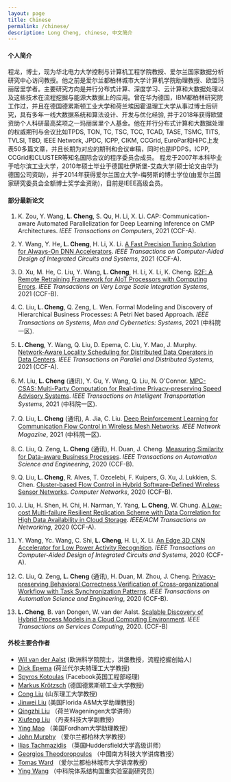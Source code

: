 ```yaml
---
layout: page
title: Chinese
permalink: /chinese/
description: Long Cheng, chinese, 中文简介
---
```


#### **个人简介**
程龙，博士，现为华北电力大学控制与计算机工程学院教授、爱尔兰国家数据分析研究中心访问教授。他之前是爱尔兰都柏林城市大学计算机学院助理教授、欧盟玛丽居里学者。主要研究方向是并行分布式计算、深度学习、云计算和大数据处理以及这些技术在流程挖掘与能源大数据上的应用。曾在华为德国，IBM都柏林研究院工作过，并且在德国德累斯顿工业大学和荷兰埃因霍温理工大学从事过博士后研究，具有多年一线大数据系统和算法设计、开发与优化经验, 并于2018年获得欧盟资助个人科研最高奖项之一玛丽居里个人基金。他在并行分布式计算和大数据处理的权威期刊与会议比如TPDS, TON, TC, TSC, TCC, TCAD, TASE, TSMC, TITS, TVLSI, TBD, IEEE Network, JPDC, ICPP, CIKM, CCGrid, EuroPar和HiPC上发表50多篇文章，并且长期为对应的期刊和会议审稿，同时也是IPDPS，ICPP, CCGrid和CLUSTER等知名国际会议的程序委员会成员。 程龙于2007年本科毕业于哈尔滨工业大学，2010年硕士毕业于德国杜伊斯堡-艾森大学(硕士论文由华为德国公司资助)，并于2014年获得爱尔兰国立大学-梅努斯的博士学位(由爱尔兰国家研究委员会全额博士奖学金资助)，目前是IEEE高级会员。


#### **部分最新论文**

1. K. Zou, Y. Wang, **L. Cheng**, S. Qu, H. Li, X. Li. CAP: Communication-aware Automated Parallelization for Deep Learning Inference on CMP Architectures. *IEEE Transactions on Computers*, 2021 (CCF-A).

1. Y. Wang, Y. He, **L. Cheng**, H. Li, X. Li. [A Fast Precision Tuning Solution for Always-On DNN Accelerators](https://doi.org/10.1109/TCAD.2021.3089667). *IEEE Transactions on Computer-Aided Design of Integrated Circuits and Systems*, 2021 (CCF-A).

1. D. Xu, M. He, C. Liu, Y. Wang, **L. Cheng**, H. Li, X. Li, K. Cheng. [R2F: A Remote Retraining Framework for AIoT Processors with Computing Errors](https://doi.org/10.1109/TVLSI.2021.3089224). *IEEE Transactions on Very Large Scale Integration Systems*, 2021 (CCF-B).

1. C. Liu, **L. Cheng**, Q. Zeng, L. Wen. Formal Modeling and Discovery of Hierarchical Business Processes: A Petri Net based Approach. *IEEE Transactions on Systems, Man and Cybernetics: Systems*, 2021 (中科院一区).

1. **L. Cheng**, Y. Wang, Q. Liu, D. Epema, C. Liu, Y. Mao, J. Murphy. [Network-Aware Locality Scheduling for Distributed Data Operators in Data Centers](https://doi.org/10.1109/TPDS.2021.3053241). *IEEE Transactions on Parallel and Distributed Systems*, 2021 (CCF-A).

1. M. Liu, **L. Cheng** (通讯), Y. Gu, Y. Wang, Q. Liu, N. O'Connor‬. [MPC-CSAS: Multi-Party Computation for Real-time Privacy-preserving Speed Advisory Systems](https://doi.org/10.1109/TITS.2021.3052840). *IEEE Transactions on Intelligent Transportation Systems*, 2021 (中科院一区).

1. Q. Liu, **L. Cheng** (通讯), A. Jia, C. Liu. [Deep Reinforcement Learning for Communication Flow Control in Wireless Mesh Networks](https://doi.org/10.1109/MNET.011.2000303). *IEEE Network Magazine*, 2021 (中科院一区).

1. C. Liu, Q. Zeng, **L. Cheng** (通讯), H. Duan, J. Cheng. [Measuring Similarity for Data-aware Business Processes](https://doi.org/10.1109/TASE.2021.3049772). *IEEE Transactions on Automation Science and Engineering*, 2020 (CCF-B).

1. Q. Liu, **L. Cheng**, R. Alves, T. Ozcelebi, F. Kuipers, G. Xu, J. Lukkien, S. Chen. [Cluster-based Flow Control in Hybrid Software-Defined Wireless Sensor Networks](https://doi.org/10.1016/j.comnet.2020.107788). *Computer Networks*, 2020 (CCF-B).

1. J. Liu, H. Shen, H. Chi, H. Narman, Y. Yang, **L. Cheng**, W. Chung. [A Low-cost Multi-failure Resilient Replication Scheme with Data Correlation for High Data Availability in Cloud Storage](https://dx.doi.org/10.1109/TNET.2020.3027814).  *IEEE/ACM Transactions on Networking*, 2020 (CCF-A).	

1. Y. Wang, Yc. Wang, C. Shi, **L. Cheng**, H. Li, X. Li. [An Edge 3D CNN Accelerator for Low Power Activity Recognition](https://dx.doi.org/10.1109/TCAD.2020.3011042). *IEEE Transactions on Computer-Aided Design of Integrated Circuits and Systems*, 2020 (CCF-A).	
	
1. C. Liu, Q. Zeng, **L. Cheng** (通讯), H. Duan, M. Zhou, J. Cheng. [Privacy-preserving Behavioral Correctness Verification of Cross-organizational Workflow with Task Synchronization Patterns](https://dx.doi.org/10.1109/TASE.2020.2993376). *IEEE Transactions on Automation Science and Engineering*, 2020 (CCF-B).	

1. **L. Cheng**, B. van Dongen, W. van der Aalst. [Scalable Discovery of Hybrid Process Models in a Cloud Computing Environment](https://dx.doi.org/10.1109/TSC.2019.2906203). *IEEE Transactions on Services Computing*,  2020. (CCF-B)


#### **外校主要合作者**
- [Wil van der Aalst](https://www.padsweb.rwth-aachen.de/wvdaalst/) (欧洲科学院院士，洪堡教授，流程挖掘创始人)
- [Dick Epema](https://www.tudelft.nl/ewi/over-de-faculteit/afdelingen/software-technology/distributed-systems/people/dick-epema/?no_cache=1) (荷兰代尔夫特理工大学教授)
- [Spyros Kotoulas](https://researcher.watson.ibm.com/researcher/view.php?person=ie-Spyros.Kotoulas) (Facebook英国工程部经理)
- [Markus Kr&ouml;tzsch](https://iccl.inf.tu-dresden.de/web/Markus_Kr%C3%B6tzsch) (德国德累斯顿工业大学教授)
- [Cong Liu](https://research.tue.nl/en/persons/cong-liu) (山东理工大学教授)
- [Jinwei Liu](https://scholar.google.de/citations?user=KRo9Op0AAAAJ&hl=en) (美国Florida A&M大学助理教授)
- [Qingzhi Liu](https://www.win.tue.nl/~qingzhiliu/index.html) （荷兰Wageningen大学讲师）
- [Xiufeng Liu](http://xiufengliu.github.io) （丹麦科技大学副教授）
- [Ying Mao](https://yingmao.github.io/) （美国Fordham大学助理教授）
- [John Murphy](https://www.ucd.ie/research/people/computerscience/professorjohnmurphy/) （爱尔兰都柏林大学教授）
- [Ilias Tachmazidis](https://iliastachmazidis.blogspot.co.uk/) （英国Huddersfield大学高级讲师）
- [Georgios Theodoropoulos](https://www.gtheodoropoulos.com/) （中国南方科技大学讲席教授）
- [Tomas Ward](https://www.computing.dcu.ie/~tward/) （爱尔兰都柏林城市大学讲席教授）
- [Ying Wang](https://wangying-ict.github.io/) （中科院体系结构国重实验室副研究员）
